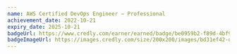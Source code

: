 ```yaml
---
name: AWS Certified DevOps Engineer – Professional
achievement_date: 2022-10-21
expiry_date: 2025-10-21
badgeUrl: https://www.credly.com/earner/earned/badge/be0959b2-f89d-4bf9-a081-3f4a6d066ce5
badgeImageUrl: https://images.credly.com/size/200x200/images/bd31ef42-d460-493e-8503-39592aaf0458/image.png
---
```

